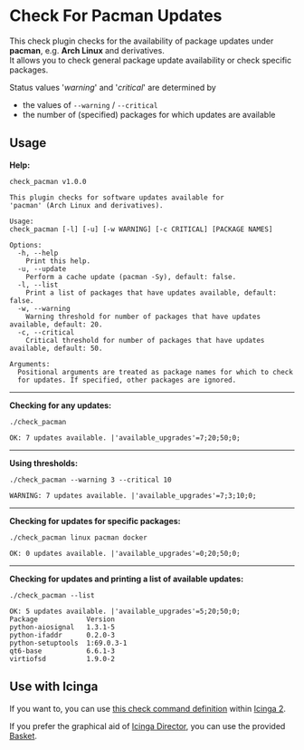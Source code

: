 # Check For Pacman Updates

This check plugin checks for the availability of package updates under **pacman**, e.g. **Arch Linux** and derivatives.  
It allows you to check general package update availability or check specific packages.  

Status values '*warning*' and '*critical*' are determined by

- the values of `--warning` / `--critical`
- the number of (specified) packages for which updates are available

## Usage

**Help:**

```
check_pacman v1.0.0

This plugin checks for software updates available for 
'pacman' (Arch Linux and derivatives).

Usage:
check_pacman [-l] [-u] [-w WARNING] [-c CRITICAL] [PACKAGE NAMES]

Options:
  -h, --help
    Print this help.
  -u, --update
    Perform a cache update (pacman -Sy), default: false.
  -l, --list
    Print a list of packages that have updates available, default: false.
  -w, --warning
    Warning threshold for number of packages that have updates available, default: 20.
  -c, --critical
    Critical threshold for number of packages that have updates available, default: 50.

Arguments:
  Positional arguments are treated as package names for which to check
  for updates. If specified, other packages are ignored.
```

---

**Checking for any updates:**

```
./check_pacman
```

```
OK: 7 updates available. |'available_upgrades'=7;20;50;0;
```

---

**Using thresholds:**

```
./check_pacman --warning 3 --critical 10
```

```
WARNING: 7 updates available. |'available_upgrades'=7;3;10;0;
```

---

**Checking for updates for specific packages:**

```
./check_pacman linux pacman docker
```

```
OK: 0 updates available. |'available_upgrades'=0;20;50;0;
```

---

**Checking for updates and printing a list of available updates:**

```
./check_pacman --list
```

```
OK: 5 updates available. |'available_upgrades'=5;20;50;0;
Package            Version
python-aiosignal   1.3.1-5
python-ifaddr      0.2.0-3
python-setuptools  1:69.0.3-1
qt6-base           6.6.1-3
virtiofsd          1.9.0-2
```

## Use with Icinga

If you want to, you can use [this check command definition](./icinga2/check_pacman_command.conf) within [Icinga 2](https://icinga.com/docs/icinga-2/latest/doc/03-monitoring-basics/#integrate-the-plugin-with-a-checkcommand-definition).

If you prefer the graphical aid of [Icinga Director](https://icinga.com/docs/icinga-director/latest/doc/30-Configuration-Baskets/), you can use the provided [Basket](./icinga-director/check_pacman_basket.json).
